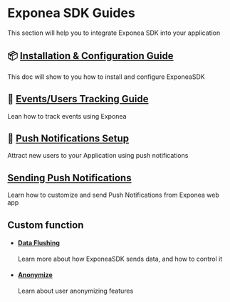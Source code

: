 

# Exponea SDK Guides
This section will help you to integrate Exponea SDK into your application

 ##  📦 [Installation & Configuration Guide](./INSTALL.md)
 This doc will show to you how to install and configure ExponeaSDK
 ## 📝 [Events/Users Tracking Guide](./TRACKING.md)
Lean how to track events using Exponea

## 📣 [Push Notifications Setup](./PUSH_QUICKSTART.md)
 Attract new users to your Application using push notifications

## [Sending Push Notifications](./PUSH_SEND.md)
  Learn how to customize and send Push Notifications from Exponea web app

 ## Custom function

* #### [Data Flushing](../Documentation/FLUSH.md)
  Learn more about how ExponeaSDK sends data, and how to control it

* #### [Anonymize](../Documentation/ANONYMIZE.md)
  Learn about user anonymizing features
